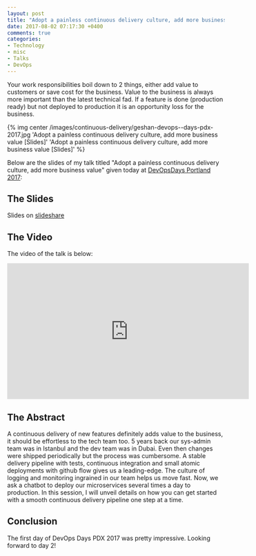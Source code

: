 ```yaml
---
layout: post
title: "Adopt a painless continuous delivery culture, add more business value [Slides]"
date: 2017-08-02 07:17:30 +0400
comments: true
categories:
- Technology
- misc
- Talks
- DevOps
---
```


Your work responsibilities boil down to 2 things, either add value to customers or save cost for the business.
Value to the business is always more important than the latest technical fad. If a feature is done (production
ready) but not deployed to production it is an opportunity loss for the business.

{% img center /images/continuous-delivery/geshan-devops--days-pdx-2017.jpg 'Adopt a painless continuous delivery culture, add more business value [Slides]' 'Adopt a painless continuous delivery culture, add more business value [Slides]' %}

<!-- more -->

Below are the slides of my
talk titled "Adopt a painless continuous delivery culture, add more business value" given today at
[DevOpsDays Portland 2017](https://www.devopsdays.org/events/2017-portland/program/):

## The Slides

<script async class="speakerdeck-embed" data-id="44a57cc9c1eb4c5a9ba087cea49dac78" data-ratio="1.77777777777778" src="//speakerdeck.com/assets/embed.js"></script>

Slides on [slideshare](http://bit.ly/cdbv-gm)

## The Video

The video of the talk is below:

<iframe width="560" height="315" src="https://www.youtube.com/embed/2oYPAHJwr6U" frameborder="0" allowfullscreen></iframe>

## The Abstract

A continuous delivery of new features definitely adds value to the business, it should be effortless to the tech team too. 5 years back our sys-admin team was in Istanbul and the dev team was in Dubai. Even then changes were shipped periodically but the process was cumbersome. A stable delivery pipeline with tests, continuous integration and small atomic deployments with github flow gives us a leading-edge. The culture of logging and monitoring ingrained in our team helps us move fast. Now, we ask a chatbot to deploy our microservices several times a day to production. In this session, I will unveil details on how you can get started with a smooth continuous delivery pipeline one step at a time.

## Conclusion

The first day of DevOps Days PDX 2017 was pretty impressive. Looking forward to day 2!
